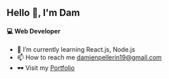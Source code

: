  ## Hello 👋, I'm Dam
	
 #### 💻  Web Developer

+ 🌱 I’m currently learning React.js, Node.js
+ 📫 How to reach me damienpellerin19@gmail.com
+ 🕶️ Visit my [Portfolio](https://damien-pellerin.fr)
<!--
**DamienPellerin/DamienPellerin** is a ✨ _special_ ✨ repository because its `README.md` (this file) appears on your GitHub profile.

Here are some ideas to get you started:

- 🔭 I’m currently working on ...
- 🌱 I’m currently learning ...
- 👯 I’m looking to collaborate on ...
- 🤔 I’m looking for help with ...
- 💬 Ask me about ...
- 📫 How to reach me: ...
- 😄 Pronouns: ...
- ⚡ Fun fact: ...
-->
